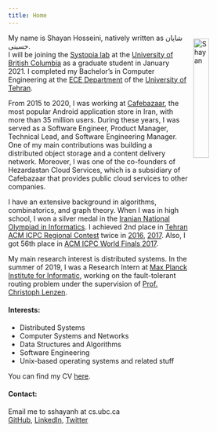 ```yaml
---
title: Home 
---
```


<img style="display: inline-block; float:right; margin: 10px 0px 0px 10px;" height="25%" width="25%" src="/shayan2.jpg" alt="Shayan" />

My name is Shayan Hosseini, natively written as شایان حسینی.\
I will be joining the [Systopia lab](https://systopia.cs.ubc.ca/) at the [University of British Columbia](https://www.ubc.ca/) as a graduate student in January 2021. I completed my Bachelor’s in Computer Engineering at the [ECE Department]("http://ece.ut.ac.ir/) of the [University of Tehran](http://ut.ac.ir/).

From 2015 to 2020, I was working at [Cafebazaar](http://cafebazaar.ir/), the most popular Android application store in Iran, with more than 35 million users. During these years, I was served as a Software Engineer, Product Manager, Technical Lead, and Software Engineering Manager. One of my main contributions was building a distributed object storage and a content delivery network. Moreover, I was one of the co-founders of Hezardastan Cloud Services, which is a subsidiary of Cafebazaar that provides public cloud services to other companies.

I have an extensive background in algorithms, combinatorics, and graph theory. When I was in high school, I won a silver medal in the [Iranian National Olympiad in Informatics](http://inoi.ir/). I achieved 2nd place in [Tehran ACM ICPC Regional Contest](https://icpc.ir/) twice in [2016](http://icpc.sharif.edu/acmicpc16/scoreboard/), [2017](http://icpc.sharif.edu/acmicpc17/scoreboard/). Also, I got 56th place in [ACM ICPC World Finals 2017](https://icpc.baylor.edu/community/results-2017).

My main research interest is distributed systems. In the summer of 2019, I was a Research Intern at [Max Planck Institute for Informatic](https://www.mpi-inf.mpg.de/), working on the fault-tolerant routing problem under the supervision of [Prof. Christoph Lenzen](https://people.mpi-inf.mpg.de/~clenzen/).

#### Interests:

*   Distributed Systems
*   Computer Systems and Networks
*   Data Structures and Algorithms
*   Software Engineering
*   Unix-based operating systems and related stuff

You can find my CV [here](/shayan-cv.pdf).

#### Contact:

Email me to sshayanh at cs.ubc.ca\
[GitHub](https://github.com/shayanh), [LinkedIn](https://www.linkedin.com/in/shayan-hosseini), [Twitter](https://twitter.com/seshayanh)
